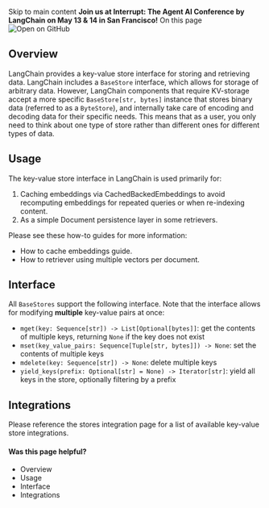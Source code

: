 Skip to main content
**Join us at Interrupt: The Agent AI Conference by LangChain on May 13 & 14 in San Francisco!**
On this page
![Open on GitHub](https://img.shields.io/badge/Open%20on%20GitHub-grey?logo=github&logoColor=white)
## Overview​
LangChain provides a key-value store interface for storing and retrieving data.
LangChain includes a `BaseStore` interface, which allows for storage of arbitrary data. However, LangChain components that require KV-storage accept a more specific `BaseStore[str, bytes]` instance that stores binary data (referred to as a `ByteStore`), and internally take care of encoding and decoding data for their specific needs.
This means that as a user, you only need to think about one type of store rather than different ones for different types of data.
## Usage​
The key-value store interface in LangChain is used primarily for:
  1. Caching embeddings via CachedBackedEmbeddings to avoid recomputing embeddings for repeated queries or when re-indexing content.
  2. As a simple Document persistence layer in some retrievers.


Please see these how-to guides for more information:
  * How to cache embeddings guide.
  * How to retriever using multiple vectors per document.


## Interface​
All `BaseStores` support the following interface. Note that the interface allows for modifying **multiple** key-value pairs at once:
  * `mget(key: Sequence[str]) -> List[Optional[bytes]]`: get the contents of multiple keys, returning `None` if the key does not exist
  * `mset(key_value_pairs: Sequence[Tuple[str, bytes]]) -> None`: set the contents of multiple keys
  * `mdelete(key: Sequence[str]) -> None`: delete multiple keys
  * `yield_keys(prefix: Optional[str] = None) -> Iterator[str]`: yield all keys in the store, optionally filtering by a prefix


## Integrations​
Please reference the stores integration page for a list of available key-value store integrations.
#### Was this page helpful?
  * Overview
  * Usage
  * Interface
  * Integrations


